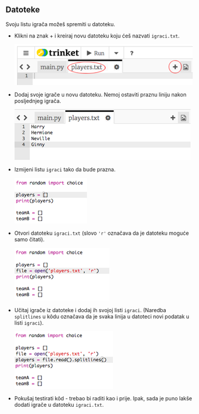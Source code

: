 ## Datoteke

Svoju listu igrača možeš spremiti u datoteku.

+ Klikni na znak + i kreiraj novu datoteku koju ćeš nazvati `igraci.txt`.
    
    ![screenshot](images/team-file-create.png)

+ Dodaj svoje igrače u novu datoteku. Nemoj ostaviti praznu liniju nakon posljednjeg igrača.
    
    ![screenshot](images/team-file-add.png)

+ Izmijeni listu `igraci` tako da bude prazna.
    
    ![screenshot](images/team-players-empty.png)

+ Otvori datoteku `igraci.txt` (slovo `'r'` označava da je datoteku moguće samo čitati).
    
    ![screenshot](images/team-file-open.png)

+ Učitaj igrače iz datoteke i dodaj ih svojoj listi `igraci`. (Naredba `splitlines` u kôdu označava da je svaka linija u datoteci novi podatak u listi `igraci`).
    
    ![screenshot](images/team-file-load.png)

+ Pokušaj testirati kôd - trebao bi raditi kao i prije. Ipak, sada je puno lakše dodati igrače u datoteku `igraci.txt`.